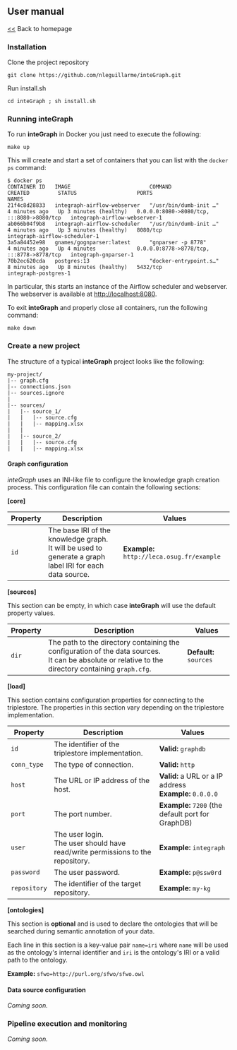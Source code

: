 ## User manual

[<<](index.md) Back to homepage

### Installation

Clone the project repository
``` console
git clone https://github.com/nleguillarme/inteGraph.git
```
Run install.sh
``` console
cd inteGraph ; sh install.sh
```

### Running inteGraph

To run **inteGraph** in Docker you just need to execute the following:
``` console
make up
```
This will create and start a set of containers that you can list with the `docker ps` command:
``` console
$ docker ps
CONTAINER ID   IMAGE                         COMMAND                  CREATED         STATUS                   PORTS                                       NAMES
21f4c8d28833   integraph-airflow-webserver   "/usr/bin/dumb-init …"   4 minutes ago   Up 3 minutes (healthy)   0.0.0.0:8080->8080/tcp, :::8080->8080/tcp   integraph-airflow-webserver-1
ab066b04f9b8   integraph-airflow-scheduler   "/usr/bin/dumb-init …"   4 minutes ago   Up 3 minutes (healthy)   8080/tcp                                    integraph-airflow-scheduler-1
3a5a84452e98   gnames/gognparser:latest      "gnparser -p 8778"       4 minutes ago   Up 4 minutes             0.0.0.0:8778->8778/tcp, :::8778->8778/tcp   integraph-gnparser-1
70b2ec620cda   postgres:13                   "docker-entrypoint.s…"   8 minutes ago   Up 8 minutes (healthy)   5432/tcp                                    integraph-postgres-1
```
In particular, this starts an instance of the Airflow scheduler and webserver. The webserver is available at [http://localhost:8080](http://localhost:8080).

To exit **inteGraph** and properly close all containers, run the following command:
``` console
make down
```

### Create a new project

The structure of a typical **inteGraph** project looks like the following:

``` console
my-project/
|-- graph.cfg
|-- connections.json
|-- sources.ignore
|
|-- sources/
|   |-- source_1/
|   |   |-- source.cfg
|   |   |-- mapping.xlsx
|   |   
|   |-- source_2/
|   |   |-- source.cfg
|   |   |-- mapping.xlsx
```

#### Graph configuration

*inteGraph* uses an INI-like file to configure the knowledge graph creation process. This configuration file can contain the following sections:

**[core]**

| Property | Description | Values
| --- | --- | --- |
| `id` | The base IRI of the knowledge graph.<br />It will be used to generate a graph label IRI for each data source. | **Example:** `http://leca.osug.fr/example` |

**[sources]**

This section can be empty, in which case **inteGraph** will use the default property values.

| Property | Description | Values
| --- | --- | --- |
| `dir` | The path to the directory containing the configuration of the data sources.<br /> It can be absolute or relative to the directory containing `graph.cfg`. | **Default:** `sources` |

**[load]**

This section contains configuration properties for connecting to the triplestore. The properties in this section vary depending on the triplestore implementation.

| Property | Description | Values
| --- | --- | --- |
| `id`         | The identifier of the triplestore implementation. | **Valid:** `graphdb` |
| `conn_type`  | The type of connection. | **Valid:** `http` |
| `host`       | The URL or IP address of the host. | **Valid:** a URL or a IP address <br /> **Example:** `0.0.0.0` |
| `port`       | The port number. | **Example:** `7200` (the default port for GraphDB) |
| `user`       | The user login. <br /> The user should have read/write permissions to the repository. | **Example:** `integraph` |
| `password`   | The user password.   | **Example:** `p@ssw0rd` |
| `repository` | The identifier of the target repository. | **Example:** `my-kg` |

**[ontologies]**

This section is **optional** and is used to declare the ontologies that will be searched during semantic annotation of your data. 

Each line in this section is a key-value pair `name=iri` where `name` will be used as the ontology's internal identifier and `iri` is the ontology's IRI or a valid path to the ontology.

**Example:** `sfwo=http://purl.org/sfwo/sfwo.owl`

#### Data source configuration

*Coming soon.*

### Pipeline execution and monitoring

*Coming soon.*
